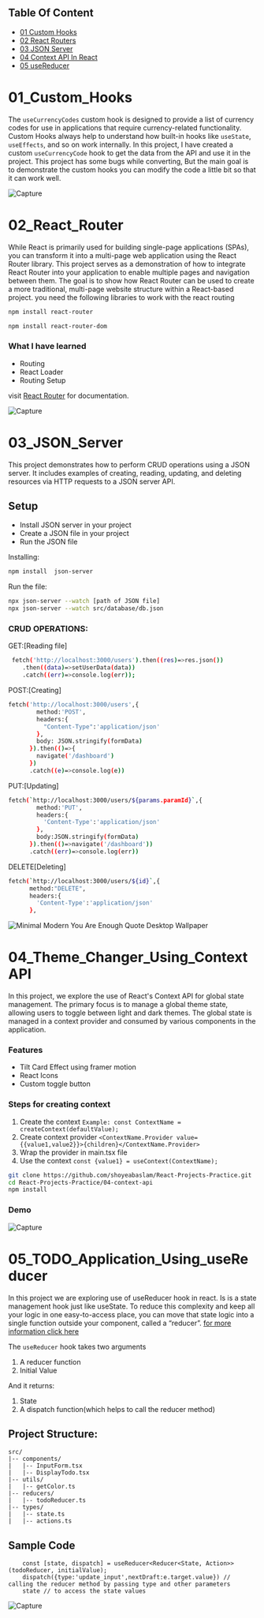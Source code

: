 ## Table Of Content
- [01 Custom Hooks](#01_Custom_Hooks)
- [02 React Routers](#02_React_Router)
- [03 JSON Server](#03_JSON_Server)
- [04 Context API In React](#04_Theme_Changer_Using_ContextAPI)
- [05 useReducer](#05_TODO_Application_Using_useReducer)
  

# 01_Custom_Hooks

The `useCurrencyCodes` custom hook is designed to provide a list of currency codes for use in applications that require currency-related functionality.
Custom Hooks always help to understand how built-in hooks like `useState`, `useEffects`, and so on work internally. In this project, I have created a custom `useCurrencyCode`
hook to get the data from the API and use it in the project.
This project has some bugs while converting, But the main goal is to demonstrate the custom hooks you can modify the code a little bit so that it can work well.

![Capture](https://github.com/shoyeabaslam/React-Projects-Practice/assets/118368907/c76ce0e6-69ca-4f27-a650-82626a6bcb49)

# 02_React_Router

While React is primarily used for building single-page applications (SPAs), you can transform it into a multi-page web application using the React Router library. 
This project serves as a demonstration of how to integrate React Router into your application to enable multiple pages and navigation between them. 
The goal is to show how React Router can be used to create a more traditional, multi-page website structure within a React-based project.
you need the following libraries to work with the react routing

```bash
npm install react-router
```
```bash
npm install react-router-dom
```

### What I have learned
- Routing
- React Loader
- Routing Setup
  
visit [React Router](https://reactrouter.com/en/main) for documentation.


![Capture](https://github.com/shoyeabaslam/React-Projects-Practice/assets/118368907/dc3ef413-bea5-43b1-a9ff-0415ab43581e)


# 03_JSON_Server
This project demonstrates how to perform CRUD operations using a JSON server. It includes examples of creating, reading, updating, and deleting resources via HTTP requests to a JSON server API.

## Setup
- Install JSON server in your project
- Create a JSON file in your project
- Run the JSON file

Installing:
```bash
npm install  json-server
```
Run the file:
```bash
npx json-server --watch [path of JSON file]
npx json-server --watch src/database/db.json
```

### CRUD OPERATIONS:
GET:[Reading file]
```bash
 fetch('http://localhost:3000/users').then((res)=>res.json())
    .then((data)=>setUserData(data))
    .catch((err)=>console.log(err));
```
POST:[Creating]
```bash
fetch('http://localhost:3000/users',{
        method:'POST',
        headers:{
          "Content-Type":'application/json'
        },
        body: JSON.stringify(formData)
      }).then(()=>{
        navigate('/dashboard')
      })
      .catch((e)=>console.log(e))
```
PUT:[Updating]
```bash
fetch(`http://localhost:3000/users/${params.paramId}`,{
        method:'PUT',
        headers:{
          'Content-Type':'application/json'
        },
        body:JSON.stringify(formData)
      }).then(()=>navigate('/dashboard'))
      .catch((err)=>console.log(err))
```
DELETE[Deleting]
```bash
fetch(`http://localhost:3000/users/${id}`,{
      method:"DELETE",
      headers:{
        'Content-Type':'application/json'
      },
```
![Minimal Modern You Are Enough Quote Desktop Wallpaper](https://github.com/shoyeabaslam/React-Projects-Practice/assets/118368907/10732a3a-0dc6-4fd9-8ab2-e3ec38287006)


# 04_Theme_Changer_Using_ContextAPI
In this project, we explore the use of React's Context API for global state management. The primary focus is to manage a global theme state, allowing users to toggle between light and dark themes. The global state is managed in a context provider and consumed by various components in the application.

### Features
- Tilt Card Effect using framer motion
- React Icons
- Custom toggle button
### Steps for creating context 
1. Create the context  ```Example: const ContextName = createContext(defaultValue); ```
3. Create context provider ``` <ContextName.Provider value={{value1,value2}}>{children}</ContextName.Provider> ```
4. Wrap the provider in main.tsx file
5. Use the context ``` const {value1} = useContext(ContextName); ```
   
```bash
git clone https://github.com/shoyeabaslam/React-Projects-Practice.git
cd React-Projects-Practice/04-context-api
npm install
```

### Demo
![Capture](https://github.com/shoyeabaslam/React-Projects-Practice/assets/118368907/ecef8afd-49ef-4ae2-8850-234a31497877)


# 05_TODO_Application_Using_useReducer

In this project we are exploring use of useReducer hook in   react. Is is a state management hook just like useState. To reduce this complexity and keep all your logic in one easy-to-access place, you can move that state logic into a single function outside your component, called a “reducer”.
[for more information click here](https://react.dev/learn/extracting-state-logic-into-a-reducer)

The ```useReducer``` hook takes two arguments
1. A reducer function
2. Initial Value

And it returns:
1. State
2. A dispatch function(which helps to call the reducer method)

## Project Structure:
```
src/
|-- components/
|   |-- InputForm.tsx
|   |-- DisplayTodo.tsx
|-- utils/
|   |-- getColor.ts
|-- reducers/
|   |-- todoReducer.ts
|-- types/
|   |-- state.ts
|   |-- actions.ts
```

## Sample Code
```
    const [state, dispatch] = useReducer<Reducer<State, Action>>(todoReducer, initialValue);
    dispatch({type:'update_input',nextDraft:e.target.value}) // calling the reducer method by passing type and other parameters
    state // to access the state values
```

![Capture](https://github.com/shoyeabaslam/React-Projects-Practice/assets/118368907/8983f01c-f3b1-4a6f-b1f1-985e563bef44)



